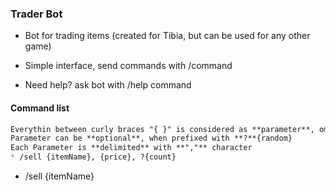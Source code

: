### Trader Bot

* Bot for trading items (created for Tibia, but can be used for any other game)

* Simple interface, send commands with /command

* Need help? ask bot with /help command

#### Command list

```md
Everythin between curly braces "{ }" is considered as **parameter**, omit curly brace when giving parameter to the command
Parameter can be **optional**, when prefixed with **?**{random}
Each Parameter is **delimited** with **","** character
* /sell {itemName}, {price}, ?{count}
```


* /sell {itemName}